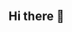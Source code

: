 ## Hi there 👋

<!--
**ronak-techgrains/ronak-techgrains** is a ✨ _special_ ✨ repository because its `README.md` (this file) appears on your GitHub profile.

Here are some ideas to get you started:

- 👨‍💻 Developer with more then 7 years experience
- 🔭 I’m currently working on Android and Flutter
- 🌱 I’m currently learning Flutter unit testing
- 💬 Ask me about Android and Flutter
- ⚡ Fun fact: Keep Learning
- 🔥 Active open-source contributor
-->
